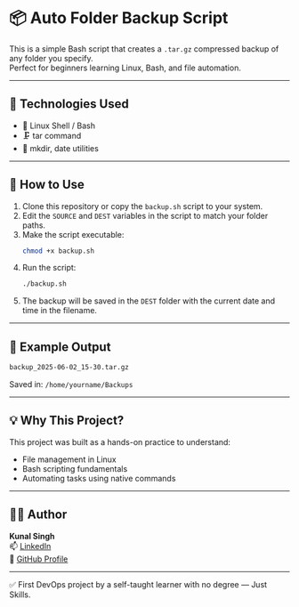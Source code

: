 # 📦 Auto Folder Backup Script

This is a simple Bash script that creates a `.tar.gz` compressed backup of any folder you specify.  
Perfect for beginners learning Linux, Bash, and file automation.

---

## 🔧 Technologies Used

- 🐧 Linux Shell / Bash
- 🗜️ tar command
- 📁 mkdir, date utilities

---

## 🚀 How to Use

1. Clone this repository or copy the `backup.sh` script to your system.
2. Edit the `SOURCE` and `DEST` variables in the script to match your folder paths.
3. Make the script executable:
   ```bash
   chmod +x backup.sh
   ```
4. Run the script:
   ```bash
   ./backup.sh
   ```
5. The backup will be saved in the `DEST` folder with the current date and time in the filename.

---

## 📂 Example Output

```bash
backup_2025-06-02_15-30.tar.gz
```

Saved in: `/home/yourname/Backups`

---

## 💡 Why This Project?

This project was built as a hands-on practice to understand:
- File management in Linux
- Bash scripting fundamentals
- Automating tasks using native commands

---

## 👨‍💻 Author

**Kunal Singh**  
📫 [LinkedIn](https://linkedin.com/in/kunal-singh-98a45224a)  
📁 [GitHub Profile](https://github.com/kunalhlc10)

---

✅ First DevOps project by a self-taught learner with no degree — Just Skills.
